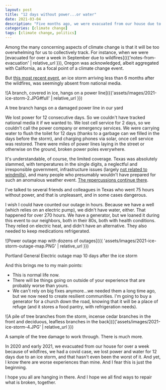 ```yaml
---
layout: post
title: "12 days without power...or water"
date: 2021-03-04
description: "Five months ago, we were evacuated from our house due to encroaching wildfires. In February, we lost power for 12 days in a row due to an ice storm. During a pandemic. This is just our life now."
categories: [climate change]
tags: [climate change, politics]
---
```


Among the many concerning aspects of climate change is that it will be too overwhelming for us to collectively track. For instance, when we were [evacuated for over a week in September due to wildfires]({{'notes-from-evacuation' | relative_url }}), Oregon was acknowledged, albeit aggregated with California, as a focal point of a climate change event.

But [this most recent event](https://www.oregonlive.com/clackamascounty/2021/02/how-to-get-by-without-power-for-12-days-in-oregon-help-from-neighbors-a-wood-stove-and-meatloaf.html), an ice storm arriving less than 6 months after the wildfires, was seemingly absent from national media.

![A branch, covered in ice, hangs on a power line]({{'assets/images/2021-ice-storm-2.JPG#full' | relative_url }})
<figcaption>A tree branch hangs on a damaged power line in our yard</figcaption>

We lost power for 12 consecutive days. So we couldn't have tracked national media it if we wanted to. We lost cell service for 2 days, so we couldn't call the power company or emergency services. We were carrying water to flush the toilet for 12 days (thanks to a garbage can we filled in the days before the storm), and charging phones via solar, once cell service was restored. There were miles of power lines laying in the street or otherwise on the ground, broken power poles everywhere.

It's understandable, of course, the limited coverage. Texas was absolutely slammed, with temperatures in the single digits, a neglectful and irresponsible government, infrastructure issues (largely [not related to windmills](https://theintercept.com/2021/02/19/deconstructed-texas-republicans-experiment/)), and many people who presumably wouldn't have prepared for such an anomalous weather event. [The repercussions continue there](https://www.wymt.com/2021/03/03/single-mother-staying-at-texas-hotel-with-5-kids-after-historic-storm-causes-water-problems/_).

I've talked to several friends and colleagues in Texas who went 75 hours without power, and that is unpleasant, and in some cases dangerous. 

I wish I could have counted our outage in hours. Because we have a well (which relies on an electric pump), we didn't have water, either. That happened for over 270 hours. We have a generator, but we loaned it during this event to our neighbors, both in their 80s, both with health conditions. They relied on electric heat, and didn't have an alternative. They also needed to keep medications refrigerated.

![Power outage map with dozens of outages]({{ 'assets/images/2021-ice-storm-outage-map.PNG' | relative_url }})
<figcaption>Portland General Electric outage map 10 days after the ice storm</figcaption>

And this brings me to my main points:

- This is normal life now.
- There will be things going on outside of your experience that are probably worse than yours.
- We can't rely on big fixes anymore...we needed them a long time ago, but we now need to create resilient communities. I'm going to buy a generator for a church down the road, knowing that it will be a place of refuge (and it stores a food pantry, with refrigeration needs).

![A pile of tree branches from the storm, incense cedar branches in the front and deciduous, leafless branches in the back]({{'assets/images/2021-ice-storm-4.JPG' | relative_url }})
<figcaption>A sample of the tree damage to work through. There is much more.</figcaption>

In 2020 and early 2021, we evacuated from our house for over a week because of wildfires, we had a covid case, we lost power and water for 12 days due to an ice storm, and that hasn't even been the worst of it. And yet, I know there are worse experiences than mine. And I fear this is just the beginning.

I hope you all are hanging in there. And I hope we all find ways to repair what is broken, together.